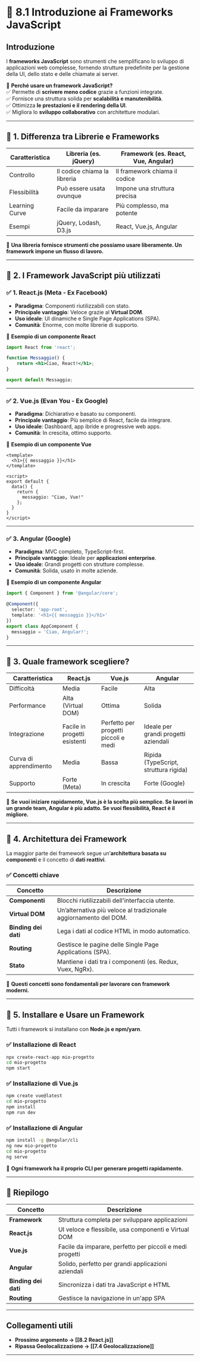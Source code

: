 # 📜 8.1 Introduzione ai Frameworks JavaScript

## Introduzione

I **frameworks JavaScript** sono strumenti che semplificano lo sviluppo di applicazioni web complesse, fornendo strutture predefinite per la gestione della UI, dello stato e delle chiamate ai server.

📌 **Perché usare un framework JavaScript?**  
✅ Permette di **scrivere meno codice** grazie a funzioni integrate.  
✅ Fornisce una struttura solida per **scalabilità e manutenibilità**.  
✅ Ottimizza **le prestazioni e il rendering della UI**.  
✅ Migliora lo **sviluppo collaborativo** con architetture modulari.

---

## 🔹 1. Differenza tra **Librerie** e **Frameworks**

|Caratteristica|Libreria (es. jQuery)|Framework (es. React, Vue, Angular)|
|---|---|---|
|Controllo|Il codice chiama la libreria|Il framework chiama il codice|
|Flessibilità|Può essere usata ovunque|Impone una struttura precisa|
|Learning Curve|Facile da imparare|Più complesso, ma potente|
|Esempi|jQuery, Lodash, D3.js|React, Vue.js, Angular|

📌 **Una libreria fornisce strumenti che possiamo usare liberamente. Un framework impone un flusso di lavoro.**

---

## 🔹 2. I Framework JavaScript più utilizzati

### ✅ **1. React.js (Meta - Ex Facebook)**

- **Paradigma**: Componenti riutilizzabili con stato.
- **Principale vantaggio**: Veloce grazie al **Virtual DOM**.
- **Uso ideale**: UI dinamiche e Single Page Applications (SPA).
- **Comunità**: Enorme, con molte librerie di supporto.

📌 **Esempio di un componente React**

```jsx
import React from 'react';

function Messaggio() {
    return <h1>Ciao, React!</h1>;
}

export default Messaggio;
```

---

### ✅ **2. Vue.js (Evan You - Ex Google)**

- **Paradigma**: Dichiarativo e basato su componenti.
- **Principale vantaggio**: Più semplice di React, facile da integrare.
- **Uso ideale**: Dashboard, app ibride e progressive web apps.
- **Comunità**: In crescita, ottimo supporto.

📌 **Esempio di un componente Vue**

```vue
<template>
  <h1>{{ messaggio }}</h1>
</template>

<script>
export default {
  data() {
    return {
      messaggio: "Ciao, Vue!"
    };
  }
}
</script>
```

---

### ✅ **3. Angular (Google)**

- **Paradigma**: MVC completo, TypeScript-first.
- **Principale vantaggio**: Ideale per **applicazioni enterprise**.
- **Uso ideale**: Grandi progetti con strutture complesse.
- **Comunità**: Solida, usato in molte aziende.

📌 **Esempio di un componente Angular**

```ts
import { Component } from '@angular/core';

@Component({
  selector: 'app-root',
  template: '<h1>{{ messaggio }}</h1>'
})
export class AppComponent {
  messaggio = 'Ciao, Angular!';
}
```

---

## 🔹 3. Quale framework scegliere?

|Caratteristica|React.js|Vue.js|Angular|
|---|---|---|---|
|Difficoltà|Media|Facile|Alta|
|Performance|Alta (Virtual DOM)|Ottima|Solida|
|Integrazione|Facile in progetti esistenti|Perfetto per progetti piccoli e medi|Ideale per grandi progetti aziendali|
|Curva di apprendimento|Media|Bassa|Ripida (TypeScript, struttura rigida)|
|Supporto|Forte (Meta)|In crescita|Forte (Google)|

📌 **Se vuoi iniziare rapidamente, Vue.js è la scelta più semplice. Se lavori in un grande team, Angular è più adatto. Se vuoi flessibilità, React è il migliore.**

---

## 🔹 4. Architettura dei Framework

La maggior parte dei framework segue un’**architettura basata su componenti** e il concetto di **dati reattivi**.

### ✅ **Concetti chiave**

|Concetto|Descrizione|
|---|---|
|**Componenti**|Blocchi riutilizzabili dell'interfaccia utente.|
|**Virtual DOM**|Un’alternativa più veloce al tradizionale aggiornamento del DOM.|
|**Binding dei dati**|Lega i dati al codice HTML in modo automatico.|
|**Routing**|Gestisce le pagine delle Single Page Applications (SPA).|
|**Stato**|Mantiene i dati tra i componenti (es. Redux, Vuex, NgRx).|

📌 **Questi concetti sono fondamentali per lavorare con framework moderni.**

---

## 🔹 5. Installare e Usare un Framework

Tutti i framework si installano con **Node.js e npm/yarn**.

### ✅ **Installazione di React**

```sh
npx create-react-app mio-progetto
cd mio-progetto
npm start
```

### ✅ **Installazione di Vue.js**

```sh
npm create vue@latest
cd mio-progetto
npm install
npm run dev
```

### ✅ **Installazione di Angular**

```sh
npm install -g @angular/cli
ng new mio-progetto
cd mio-progetto
ng serve
```

📌 **Ogni framework ha il proprio CLI per generare progetti rapidamente.**

---

## 📌 **Riepilogo**

|Concetto|Descrizione|
|---|---|
|**Framework**|Struttura completa per sviluppare applicazioni|
|**React.js**|UI veloce e flessibile, usa componenti e Virtual DOM|
|**Vue.js**|Facile da imparare, perfetto per piccoli e medi progetti|
|**Angular**|Solido, perfetto per grandi applicazioni aziendali|
|**Binding dei dati**|Sincronizza i dati tra JavaScript e HTML|
|**Routing**|Gestisce la navigazione in un'app SPA|

---

## Collegamenti utili

- **Prossimo argomento → [[8.2 React.js]]**
- **Ripassa Geolocalizzazione → [[7.4 Geolocalizzazione]]**

---
